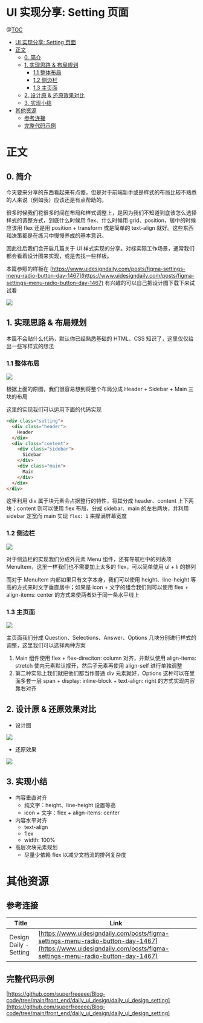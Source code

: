 # UI 实现分享: Setting 页面

@[TOC](文章目录)

<!-- TOC -->

- [UI 实现分享: Setting 页面](#ui-实现分享-setting-页面)
- [正文](#正文)
  - [0. 简介](#0-简介)
  - [1. 实现思路 & 布局规划](#1-实现思路--布局规划)
    - [1.1 整体布局](#11-整体布局)
    - [1.2 侧边栏](#12-侧边栏)
    - [1.3 主页面](#13-主页面)
  - [2. 设计原 & 还原效果对比](#2-设计原--还原效果对比)
  - [3. 实现小结](#3-实现小结)
- [其他资源](#其他资源)
  - [参考连接](#参考连接)
  - [完整代码示例](#完整代码示例)

<!-- /TOC -->

# 正文

## 0. 简介

今天要来分享的东西看起来有点傻，但是对于前端新手或是样式的布局比较不熟悉的人来说（例如我）应该还是有点帮助的。

很多时候我们花很多时间在布局和样式调整上，是因为我们不知道到底该怎么选择样式的调整方式，到底什么时候用 flex、什么时候用 grid、position，居中的时候应该用 flex 还是用 position + transform 或是简单的 text-align 就好。这些东西和决策都是在练习中慢慢养成的基本意识。

因此往后我们会开启几篇关于 UI 样式实现的分享。对标实际工作场景，通常我们都会看着设计图来实现，或是去找一些样板。

本篇参照的样板在 [https://www.uidesigndaily.com/posts/figma-settings-menu-radio-button-day-1467](https://www.uidesigndaily.com/posts/figma-settings-menu-radio-button-day-1467) 有兴趣的可以自己把设计图下载下来试试看

![](https://picures.oss-cn-beijing.aliyuncs.com/img/daily_ui_design_setting_4_origin.png)

## 1. 实现思路 & 布局规划

本篇不会贴什么代码，默认你已经熟悉基础的 HTML、CSS 知识了，这里仅仅给出一些写样式的想法

### 1.1 整体布局

![](https://picures.oss-cn-beijing.aliyuncs.com/img/daily_ui_design_setting_1_layout.png)

根据上面的原图，我们很容易想到将整个布局分成 Header + Sidebar + Main 三块的布局

这里的实现我们可以运用下面的代码实现

```html
<div class="setting">
  <div class="header">
    Header
  </div>
  <div class="content">
    <div class="sidebar">
      Sidebar
    </div>
    <div class="main">
      Main
    </div>
  </div>
</div>
```

这里利用 div 属于块元素会占据整行的特性，将其分成 header、content 上下两块；content 则可以使用 flex 布局，分成 sidebar、main 的左右两块，并利用 sidebar 定宽而 main 实现 `flex: 1` 来撑满屏幕宽度

### 1.2 侧边栏

![](https://picures.oss-cn-beijing.aliyuncs.com/img/daily_ui_design_setting_2_sidebar.png)

对于侧边栏的实现我们分成外元素 Menu 组件，还有导航栏中的列表项 MenuItem，这里一样我们也不需要加上太多的 flex，可以简单使用 ul + li 的排列

而对于 MenuItem 内部如果只有文字本身，我们可以使用 height、line-height 等高的方式来时文字垂直居中；如果是 icon + 文字的组合我们则可以使用 flex + align-items: center 的方式来使两者处于同一条水平线上

### 1.3 主页面

![](https://picures.oss-cn-beijing.aliyuncs.com/img/daily_ui_design_setting_3_main.png)

主页面我们分成 Question、Selections、Answer、Options 几块分别进行样式的调整，这里我们可以选择两种方案

1. Main 组件使用 flex + flex-direciton: column 对齐，并默认使用 align-items: stretch 使内元素默认撑开，然后子元素再使用 align-self 进行单独调整
2. 第二种实际上我们就把他们都当作普通 div 元素就好，Options 这种可以在里面多套一层 span + display: inline-block + text-align: right 的方式实现内容靠右对齐

## 2. 设计原 & 还原效果对比

- 设计图

![](https://picures.oss-cn-beijing.aliyuncs.com/img/daily_ui_design_setting_4_origin.png)

- 还原效果

![](https://picures.oss-cn-beijing.aliyuncs.com/img/daily_ui_design_setting_5_implement.png)

## 3. 实现小结

- 内容垂直对齐
  - 纯文字：height、line-height 设置等高
  - icon + 文字：flex + align-items: center
- 内容水平对齐
  - text-align
  - flex
  - width: 100%
- 高层次块元素规划
  - 尽量少依赖 flex 以减少文档流的排列复杂度

# 其他资源

## 参考连接

| Title                  | Link                                                                                                                                                           |
| ---------------------- | -------------------------------------------------------------------------------------------------------------------------------------------------------------- |
| Design Daily - Setting | [https://www.uidesigndaily.com/posts/figma-settings-menu-radio-button-day-1467](https://www.uidesigndaily.com/posts/figma-settings-menu-radio-button-day-1467) |

## 完整代码示例

[https://github.com/superfreeeee/Blog-code/tree/main/front_end/daily_ui_design/daily_ui_design_setting](https://github.com/superfreeeee/Blog-code/tree/main/front_end/daily_ui_design/daily_ui_design_setting)
